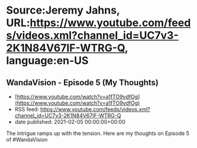 # Source:Jeremy Jahns, URL:https://www.youtube.com/feeds/videos.xml?channel_id=UC7v3-2K1N84V67IF-WTRG-Q, language:en-US

## WandaVision - Episode 5 (My Thoughts)
 - [https://www.youtube.com/watch?v=a1fTO9vdfOg](https://www.youtube.com/watch?v=a1fTO9vdfOg)
 - RSS feed: https://www.youtube.com/feeds/videos.xml?channel_id=UC7v3-2K1N84V67IF-WTRG-Q
 - date published: 2021-02-05 00:00:00+00:00

The intrigue ramps up with the tension. Here are my thoughts on Episode 5 of #WandaVision

